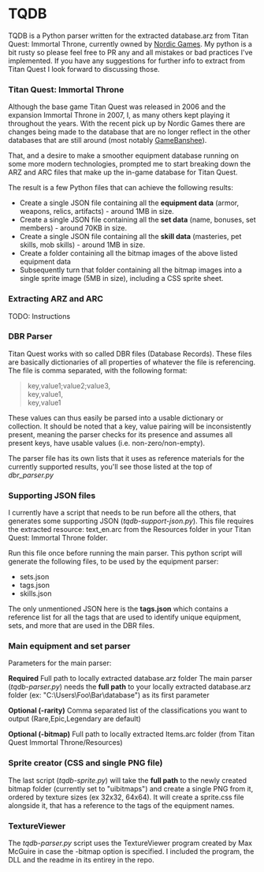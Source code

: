 # TQDB
TQDB is a Python parser written for the extracted database.arz from Titan Quest: Immortal Throne, currently owned by [Nordic Games][ng].
My python is a bit rusty so please feel free to PR any and all mistakes or bad practices I've implemented. If you have any suggestions 
for further info to extract from Titan Quest I look forward to discussing those. 

### Titan Quest: Immortal Throne
Although the base game Titan Quest was released in 2006 and the expansion Immortal Throne in 2007, I, as many others kept playing it throughout
the years. With the recent pick up by Nordic Games there are changes being made to the database that are no longer reflect in the other databases 
that are still around (most notably [GameBanshee][gb]).

That, and a desire to make a smoother equipment database running on some more modern technologies, prompted me to start breaking down the ARZ and ARC 
files that make up the in-game database for Titan Quest.

The result is a few Python files that can achieve the following results:
  - Create a single JSON file containing all the **equipment data** (armor, weapons, relics, artifacts) - around 1MB in size.
  - Create a single JSON file containing all the **set data** (name, bonuses, set members) - around 70KB in size.
  - Create a single JSON file containing all the **skill data** (masteries, pet skills, mob skills) - around 1MB in size.
  - Create a folder containing all the bitmap images of the above listed equipment data
  - Subsequently turn that folder containing all the bitmap images into a single sprite image (5MB in size), including a CSS sprite sheet.
  
### Extracting ARZ and ARC
TODO: Instructions
  
### DBR Parser
Titan Quest works with so called DBR files (Database Records). These files are basically dictionaries of all properties of whatever the file
is referencing. The file is comma separated, with the following format:

> key,value1;value2;value3,  
> key,value1,  
> key,value1

These values can thus easily be parsed into a usable dictionary or collection. It should be noted that a key, value pairing will be inconsistently present, 
meaning the parser checks for its presence and assumes all present keys, have usable values (i.e. non-zero/non-empty). 

The parser file has its own lists that it uses as reference materials for the currently supported results, you'll see those listed at the top of *dbr_parser.py*

### Supporting JSON files
I currently have a script that needs to be run before all the others, that generates some supporting JSON \(*tqdb-support-json.py*\). 
This file requires the extracted resource: text_en.arc from the Resources folder in your Titan Quest: Immortal Throne folder. 

Run this file once before running the main parser. This python script will generate the following files, to be used by the equipment parser:
  - sets.json
  - tags.json
  - skills.json
 
The only unmentioned JSON here is the **tags.json** which contains a reference list for all the tags that are used to identify unique equipment, sets, and more
that are used in the DBR files.

### Main equipment and set parser
Parameters for the main parser:

**Required** Full path to locally extracted database.arz folder
The main parser (*tqdb-parser.py*) needs the **full path** to your locally extracted database.arz folder (ex: "C:\Users\Foo\Bar\database") as its first parameter

**Optional (-rarity)** Comma separated list of the classifications you want to output (Rare,Epic,Legendary are default)

**Optional (-bitmap)** Full path to locally extracted Items.arc folder (from Titan Quest Immortal Throne/Resources) 

### Sprite creator (CSS and single PNG file)
The last script (*tqdb-sprite.py*) will take the **full path** to the newly created bitmap folder (currently set to "uibitmaps") and create a single
PNG from it, ordered by texture sizes (ex 32x32, 64x64). It will create a sprite.css file alongside it, that has a reference to the tags of the equipment names.

### TextureViewer
The *tqdb-parser.py* script uses the TextureViewer program created by Max McGuire in case the -bitmap option is specified. I included the program, the DLL and the
readme in its entirey in the repo.

[ng]: <http://www.nordicgames.at/index.php/product/titan_quest_gold_edition>
[gb]: <http://www.gamebanshee.com/titanquest/>
